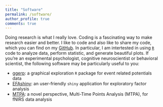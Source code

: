 ```yaml
---
title: "Software"
permalink: /software/
author_profile: true
comments: true
---
```

Doing research is what I really love. Coding is a fascinating way to make research easier and better. I like to code and also like to share my code, which you can find on my [GitHub](https://github.com/PsyChiLin). In particular, I am intertested in using [`R`](https://www.r-project.org/) code to analyze data, perform statistic, and generate beautiful plots. If you’re an experimental psychologist, cognitive neuroscientist or behavioral scientist, the following software may be particularly useful to you:

- [ggerp](https://github.com/PsyChiLin/ggerp): a graphical exploration `R` package for event related potentials data
- [EFAshiny](https://github.com/PsyChiLin/EFAshiny): an user-friendly `shiny` application for exploratory factor analysis
- [MTPA](https://github.com/PsyChiLin/MTPAinR): a novel perspective, Multi-Time Points Analysis (MTPA), for fNIRS data analysis
